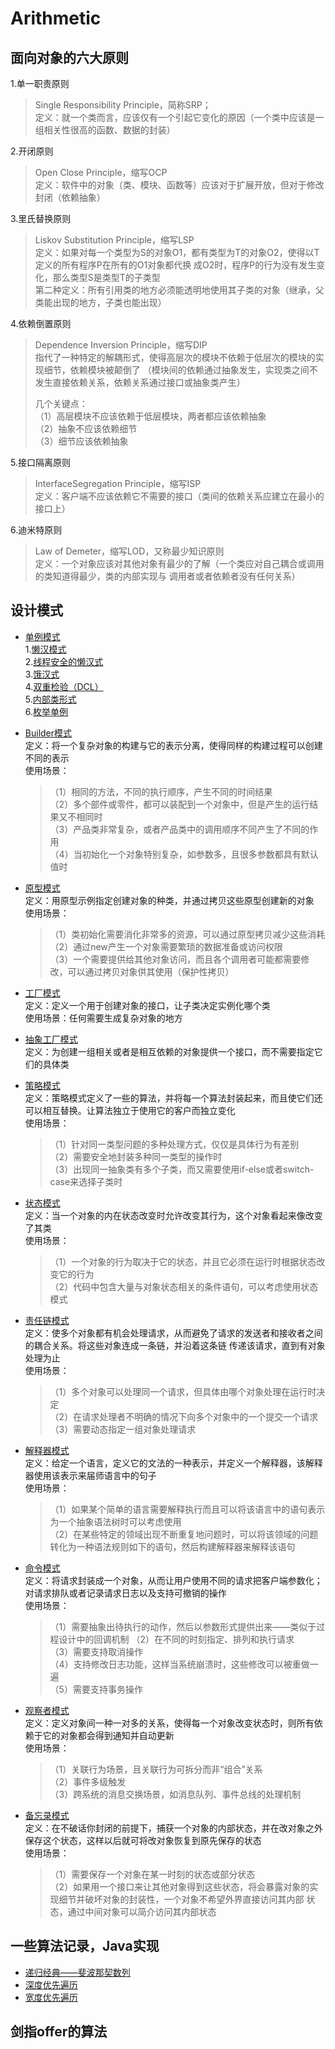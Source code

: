 # Arithmetic

## 面向对象的六大原则

1.单一职责原则  

> Single Responsibility Principle，简称SRP；  
> 定义：就一个类而言，应该仅有一个引起它变化的原因（一个类中应该是一组相关性很高的函数、数据的封装）

2.开闭原则  

> Open Close Principle，缩写OCP  
> 定义：软件中的对象（类、模块、函数等）应该对于扩展开放，但对于修改封闭（依赖抽象）

3.里氏替换原则  

> Liskov Substitution Principle，缩写LSP  
> 定义：如果对每一个类型为S的对象O1，都有类型为T的对象O2，使得以T定义的所有程序P在所有的O1对象都代换
成O2时，程序P的行为没有发生变化，那么类型S是类型T的子类型  
> 第二种定义：所有引用类的地方必须能透明地使用其子类的对象（继承，父类能出现的地方，子类也能出现）

4.依赖倒置原则  

> Dependence Inversion Principle，缩写DIP  
> 指代了一种特定的解耦形式，使得高层次的模块不依赖于低层次的模块的实现细节，依赖模块被颠倒了
（模块间的依赖通过抽象发生，实现类之间不发生直接依赖关系，依赖关系通过接口或抽象类产生）  
>
> 几个关键点：  
> （1）高层模块不应该依赖于低层模块，两者都应该依赖抽象  
> （2）抽象不应该依赖细节  
> （3）细节应该依赖抽象  

5.接口隔离原则  

> InterfaceSegregation Principle，缩写ISP  
> 定义：客户端不应该依赖它不需要的接口（类间的依赖关系应建立在最小的接口上）  

6.迪米特原则  

> Law of Demeter，缩写LOD，又称最少知识原则  
> 定义：一个对象应该对其他对象有最少的了解（一个类应对自己耦合或调用的类知道得最少，类的内部实现与
调用者或者依赖者没有任何关系）  

## 设计模式

- [单例模式](./src/designmodel/singleton)  
    1.[懒汉模式](./src/designmodel/singleton/Singleton1.java)  
    2.[线程安全的懒汉式](./src/designmodel/singleton/Singleton2.java)  
    3.[饿汉式](./src/designmodel/singleton/Singleton3.java)  
    4.[双重检验（DCL）](./src/designmodel/singleton/Singleton4.java)  
    5.[内部类形式](./src/designmodel/singleton/Singleton5.java)  
    6.[枚举单例](./src/designmodel/singleton/Singleton.java)  

- [Builder模式](./src/designmodel/builder/WindowsBuilder.java)  
    定义：将一个复杂对象的构建与它的表示分离，使得同样的构建过程可以创建不同的表示  
    使用场景：  
    > （1）相同的方法，不同的执行顺序，产生不同的时间结果  
    > （2）多个部件或零件，都可以装配到一个对象中，但是产生的运行结果又不相同时  
    > （3）产品类非常复杂，或者产品类中的调用顺序不同产生了不同的作用  
    > （4）当初始化一个对象特别复杂，如参数多，且很多参数都具有默认值时

- [原型模式](./src/designmodel/prototype/WordDocument.java)  
    定义：用原型示例指定创建对象的种类，并通过拷贝这些原型创建新的对象  
    使用场景：  
    > （1）类初始化需要消化非常多的资源，可以通过原型拷贝减少这些消耗   
    > （2）通过new产生一个对象需要繁琐的数据准备或访问权限  
    > （3）一个需要提供给其他对象访问，而且各个调用者可能都需要修改，可以通过拷贝对象供其使用（保护性拷贝）  

- [工厂模式](./src/designmodel/factory/FactoryClient.java)  
    定义：定义一个用于创建对象的接口，让子类决定实例化哪个类  
    使用场景：任何需要生成复杂对象的地方  

- [抽象工厂模式](./src/designmodel/factory/abstractfactory/AbstrctFactory.java)  
    定义：为创建一组相关或者是相互依赖的对象提供一个接口，而不需要指定它们的具体类

- [策略模式](./src/designmodel/strategy/PriceCalculator.java)  
    定义：策略模式定义了一些的算法，并将每一个算法封装起来，而且使它们还可以相互替换。让算法独立于使用它的客户而独立变化  
    使用场景：  
    > （1）针对同一类型问题的多种处理方式，仅仅是具体行为有差别  
    > （2）需要安全地封装多种同一类型的操作时  
    > （3）出现同一抽象类有多个子类，而又需要使用if-else或者switch-case来选择子类时  

- [状态模式](./src/designmodel/state)  
    定义：当一个对象的内在状态改变时允许改变其行为，这个对象看起来像改变了其类  
    使用场景：  
    > （1）一个对象的行为取决于它的状态，并且它必须在运行时根据状态改变它的行为  
    > （2）代码中包含大量与对象状态相关的条件语句，可以考虑使用状态模式

- [责任链模式](./src/designmodel/iterator_pattern)  
    定义：使多个对象都有机会处理请求，从而避免了请求的发送者和接收者之间的耦合关系。将这些对象连成一条链，并沿着这条链
    传递该请求，直到有对象处理为止  
    使用场景：  
    > （1）多个对象可以处理同一个请求，但具体由哪个对象处理在运行时决定  
    > （2）在请求处理者不明确的情况下向多个对象中的一个提交一个请求  
    > （3）需要动态指定一组对象处理请求  
    
- [解释器模式](./src/designmodel/interoreter/Client.java)  
    定义：给定一个语言，定义它的文法的一种表示，并定义一个解释器，该解释器使用该表示来届师语言中的句子  
    使用场景：  
    > （1）如果某个简单的语言需要解释执行而且可以将该语言中的语句表示为一个抽象语法树时可以考虑使用  
    > （2）在某些特定的领域出现不断重复地问题时，可以将该领域的问题转化为一种语法规则如下的语句，然后构建解释器来解释该语句
    
- [命令模式](./src/designmodel/command/Player.java)  
    定义：将请求封装成一个对象，从而让用户使用不同的请求把客户端参数化；对请求排队或者记录请求日志以及支持可撤销的操作  
    使用场景：  
    > （1）需要抽象出待执行的动作，然后以参数形式提供出来——类似于过程设计中的回调机制
    > （2）在不同的时刻指定、排列和执行请求  
    > （3）需要支持取消操作  
    > （4）支持修改日志功能，这样当系统崩溃时，这些修改可以被重做一遍  
    > （5）需要支持事务操作

- [观察者模式](./src/designmodel/observer/Test.java)  
    定义：定义对象间一种一对多的关系，使得每一个对象改变状态时，则所有依赖于它的对象都会得到通知并自动更新  
    使用场景：  
    > （1）关联行为场景，且关联行为可拆分而非“组合”关系   
    > （2）事件多级触发  
    > （3）跨系统的消息交换场景，如消息队列、事件总线的处理机制
    
- [备忘录模式](./src/designmodel/memento/Test.java)  
    定义：在不破话你封闭的前提下，捕获一个对象的内部状态，并在改对象之外保存这个状态，这样以后就可将改对象恢复到原先保存的状态  
    使用场景：  
    > （1）需要保存一个对象在某一时刻的状态或部分状态  
    > （2）如果用一个接口来让其他对象得到这些状态，将会暴露对象的实现细节并破坏对象的封装性，一个对象不希望外界直接访问其内部
    状态，通过中间对象可以简介访问其内部状态
        

## 一些算法记录，Java实现

- [递归经典——斐波那契数列](./src/acm/Fib.java)
- [深度优先遍历](./src/acm/DFS.java)
- [宽度优先遍历](./src/acm/BFS.java)


## 剑指offer的算法
